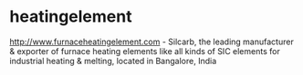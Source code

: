 heatingelement
==============

http://www.furnaceheatingelement.com - Silcarb, the leading manufacturer &amp; exporter of furnace heating elements like all kinds of SIC elements for industrial heating &amp;   melting, located in Bangalore, India
